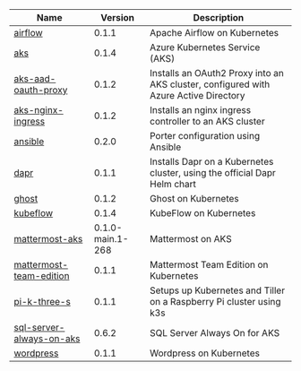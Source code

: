  | Name | Version | Description | 
 | --- | --- | --- | 
 | [airflow](airflow) | 0.1.1 | Apache Airflow on Kubernetes
[aks](aks) | 0.1.4 | Azure Kubernetes Service (AKS)
[aks-aad-oauth-proxy](aks-aad-oauth-proxy) | 0.1.2 | Installs an OAuth2 Proxy into an AKS cluster, configured with Azure Active Directory
[aks-nginx-ingress](aks-nginx-ingress) | 0.1.2 | Installs an nginx ingress controller to an AKS cluster
[ansible](ansible) | 0.2.0 | Porter configuration using Ansible
[dapr](dapr) | 0.1.1 | Installs Dapr on a Kubernetes cluster, using the official Dapr Helm chart
[ghost](ghost) | 0.1.2 | Ghost on Kubernetes
[kubeflow](kubeflow) | 0.1.4 | KubeFlow on Kubernetes
[mattermost-aks](mattermost-aks) | 0.1.0-main.1-268 | Mattermost on AKS
[mattermost-team-edition](mattermost-team-edition) | 0.1.1 | Mattermost Team Edition on Kubernetes
[pi-k-three-s](pi-k-three-s) | 0.1.1 | Setups up Kubernetes and Tiller on a Raspberry Pi cluster using k3s
[sql-server-always-on-aks](sql-server-always-on-aks) | 0.6.2 | SQL Server Always On for AKS
[wordpress](wordpress) | 0.1.1 | Wordpress on Kubernetes | 
